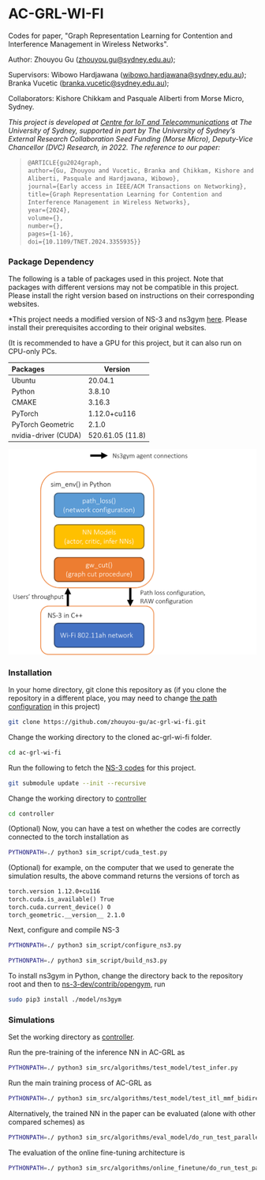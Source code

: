 # AC-GRL-WI-FI

Codes for paper, "Graph Representation Learning for Contention and Interference Management in Wireless Networks".

Author: Zhouyou Gu (zhouyou.gu@sydney.edu.au); 

Supervisors: Wibowo Hardjawana (wibowo.hardjawana@sydney.edu.au); Branka Vucetic (branka.vucetic@sydney.edu.au);

Collaborators: Kishore Chikkam and Pasquale Aliberti from Morse Micro, Sydney.

*This project is developed at [Centre for IoT and Telecommunications](https://www.sydney.edu.au/engineering/our-research/internet-of-things/centre-for-iot-and-telecommunications.html) at The University of Sydney, 
supported in part by The University of Sydney’s External Research Collaboration Seed Funding (Morse Micro), Deputy-Vice Chancellor (DVC) Research, in 2022. 
The reference to our paper:*

> ```
>@ARTICLE{gu2024graph,
> author={Gu, Zhouyou and Vucetic, Branka and Chikkam, Kishore and Aliberti, Pasquale and Hardjawana, Wibowo},
> journal={Early access in IEEE/ACM Transactions on Networking}, 
> title={Graph Representation Learning for Contention and Interference Management in Wireless Networks}, 
> year={2024},
> volume={},
> number={},
> pages={1-16},
> doi={10.1109/TNET.2024.3355935}}
> ```


### Package Dependency
The following is a table of packages used in this project. 
Note that packages with different versions may not be compatible in this project. 
Please install the right version based on instructions on their corresponding websites.

*This project needs a modified version of NS-3 and ns3gym [here](https://github.com/zhouyou-gu/ns-3-dev-ac-grl-wi-fi.git). Please install their prerequisites according to their original websites.

(It is recommended to have a GPU for this project, but it can also run on CPU-only PCs. 

| Packages             | Version            |
|:---------------------|--------------------|
| Ubuntu               | 20.04.1            |
| Python               | 3.8.10             |
| CMAKE                | 3.16.3             |
| PyTorch              | 1.12.0+cu116       |
| PyTorch Geometric    | 2.1.0              |
| nvidia-driver (CUDA) | 520.61.05 (11.8)   |


![code](ac-grl-wi-fi-code-structure.png)

### Installation

In your home directory, git clone this repository as (if you clone the repository in a different place, you may need to change [the path configuration](controller/working_dir_path.py) in this project)
```bash
git clone https://github.com/zhouyou-gu/ac-grl-wi-fi.git
```

Change the working directory to the cloned ac-grl-wi-fi folder. 
```bash
cd ac-grl-wi-fi
```
Run the following to fetch the [NS-3 codes](https://github.com/zhouyou-gu/ns-3-dev-ac-grl-wi-fi.git) for this project.
```bash
git submodule update --init --recursive
```

Change the working directory to [controller](controller)

```bash
cd controller
```

(Optional) Now, you can have a test on whether the codes are correctly connected to the torch installation as 
```bash
PYTHONPATH=./ python3 sim_script/cuda_test.py
```
(Optional) for example, on the computer that we used to generate the simulation results, the above command returns the versions of torch as
```
torch.version 1.12.0+cu116
torch.cuda.is_available() True
torch.cuda.current_device() 0
torch_geometric.__version__ 2.1.0
```

Next, configure and compile NS-3
```bash
PYTHONPATH=./ python3 sim_script/configure_ns3.py
```
```bash
PYTHONPATH=./ python3 sim_script/build_ns3.py
```

To install ns3gym in Python, change the directory back to the repository root 
and then to [ns-3-dev/contrib/opengym](ns-3-dev/contrib/opengym), run

```bash
sudo pip3 install ./model/ns3gym    
```

### Simulations
Set the working directory as [controller](controller).

Run the pre-training of the inference NN in AC-GRL as
```bash
PYTHONPATH=./ python3 sim_src/algorithms/test_model/test_infer.py
```

Run the main training process of AC-GRL as
```bash
PYTHONPATH=./ python3 sim_src/algorithms/test_model/test_itl_mmf_bidirection_interference.py
```

Alternatively, the trained NN in the paper can be evaluated (alone with other compared schemes) as
```bash
PYTHONPATH=./ python3 sim_src/algorithms/eval_model/do_run_test_parallel.py
```

The evaluation of the online fine-tuning architecture is  
```bash
PYTHONPATH=./ python3 sim_src/algorithms/online_finetune/do_run_test_parallel.py
```
